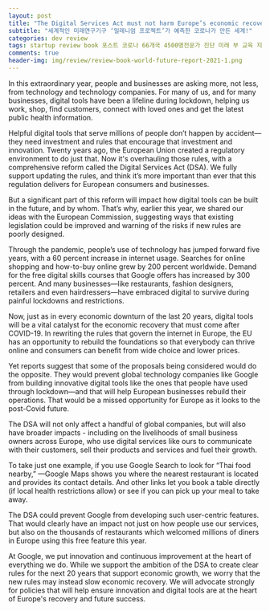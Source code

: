 ```yaml
---  
layout: post  
title: "The Digital Services Act must not harm Europe’s economic recovery"  
subtitle: "세계적인 미래연구기구 ‘밀레니엄 프로젝트’가 예측한 코로나가 만든 세계!"  
categories: dev review  
tags: startup review book 포스트 코로나 66개국 4500명전문가 진단 미래 부 교육 지속가능 시민 국가 정치 비즈니스 일자리 기술 문명    
comments: true  
header-img: img/review/review-book-world-future-report-2021-1.png
---  
```

  
In this extraordinary year, people and businesses are asking more, not less, from technology and technology companies. For many of us, and for many businesses, digital tools have been a lifeline during lockdown, helping us work, shop, find customers, connect with loved ones and get the latest public health information.

Helpful digital tools that serve millions of people don’t happen by accident—they need investment and rules that encourage that investment and innovation.  Twenty years ago, the European Union created a regulatory environment to do just that. Now it's overhauling those rules, with a comprehensive reform called the Digital Services Act (DSA).  We fully support updating the rules, and think it’s more important than ever that this regulation delivers for European consumers and businesses. 

But a significant part of this reform will impact how digital tools can be built in the future, and by whom. That’s why, earlier this year, we shared our ideas with the European Commission, suggesting ways that existing legislation could be improved and warning of the risks if new rules are poorly designed.

Through the pandemic, people’s use of technology has jumped forward five years, with a 60 percent increase in internet usage. Searches for online shopping and how-to-buy online grew by 200 percent worldwide. Demand for the free digital skills courses that Google offers has increased by 300 percent. And many businesses—like restaurants, fashion designers, retailers and even hairdressers—have embraced digital to survive during painful lockdowns and restrictions. 

Now, just as in every economic downturn of the last 20 years, digital tools will be a vital catalyst for the economic recovery that must come after COVID-19. In rewriting the rules that govern the internet in Europe, the EU has an opportunity to rebuild the foundations so that everybody can thrive online and consumers can benefit from wide choice and lower prices. 

Yet reports suggest that some of the proposals being considered would do the opposite.  They would prevent global technology companies like Google from building innovative digital tools like the ones that people have used through lockdown—and that will help European businesses rebuild their operations. That would be a missed opportunity for Europe as it looks to the post-Covid future.

The DSA will not only affect a handful of global companies, but will also have broader impacts - including on the livelihoods of small business owners across Europe, who use digital services like ours to communicate with their customers, sell their products and services and fuel their growth. 

To take just one example, if you use Google Search to look for  “Thai food nearby,” —Google Maps shows you where the nearest restaurant is located and provides its contact details. And other links let you book a table directly (if local health restrictions allow) or see if you can pick up your meal to take away. 

The DSA could prevent Google from developing such user-centric features. That would clearly have an impact not just on how people use our services, but also on the thousands of restaurants which welcomed millions of diners in Europe using this free feature this year. 

At Google, we put innovation and continuous improvement at the heart of everything we do.  While we support the ambition of the DSA to create clear rules for the next 20 years that support economic growth, we worry that the new rules may instead slow economic recovery. We will advocate strongly for policies that will help ensure innovation and digital tools are at the heart of Europe's recovery and future success.

